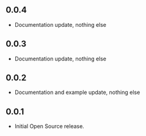 ## 0.0.4

* Documentation update, nothing else

## 0.0.3

* Documentation update, nothing else

## 0.0.2

* Documentation and example update, nothing else

## 0.0.1

* Initial Open Source release.

